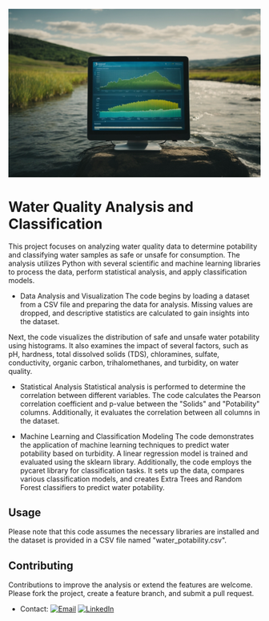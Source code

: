 ![water-quality](img/Water-quality.jpg)

# Water Quality Analysis and Classification
This project focuses on analyzing water quality data to determine potability and classifying water samples as safe or unsafe for consumption. The analysis utilizes Python with several scientific and machine learning libraries to process the data, perform statistical analysis, and apply classification models.

- Data Analysis and Visualization
The code begins by loading a dataset from a CSV file and preparing the data for analysis. Missing values are dropped, and descriptive statistics are calculated to gain insights into the dataset.

Next, the code visualizes the distribution of safe and unsafe water potability using histograms. It also examines the impact of several factors, such as pH, hardness, total dissolved solids (TDS), chloramines, sulfate, conductivity, organic carbon, trihalomethanes, and turbidity, on water quality.

- Statistical Analysis
Statistical analysis is performed to determine the correlation between different variables. The code calculates the Pearson correlation coefficient and p-value between the "Solids" and "Potability" columns. Additionally, it evaluates the correlation between all columns in the dataset.

- Machine Learning and Classification Modeling
The code demonstrates the application of machine learning techniques to predict water potability based on turbidity. A linear regression model is trained and evaluated using the sklearn library. Additionally, the code employs the pycaret library for classification tasks. It sets up the data, compares various classification models, and creates Extra Trees and Random Forest classifiers to predict water potability.

## Usage
Please note that this code assumes the necessary libraries are installed and the dataset is provided in a CSV file named "water_potability.csv".

## Contributing
Contributions to improve the analysis or extend the features are welcome. Please fork the project, create a feature branch, and submit a pull request.

- Contact:
[![Email](https://img.shields.io/badge/Gmail-D14836?style=for-the-badge&logo=gmail&logoColor=white)](mailto:ikennaanyawuike@gmail.com)
[![LinkedIn](https://img.shields.io/badge/LinkedIn-0077B5?style=for-the-badge&logo=linkedin&logoColor=white)](https://www.linkedin.com/in/anyawuike-ikenna)
